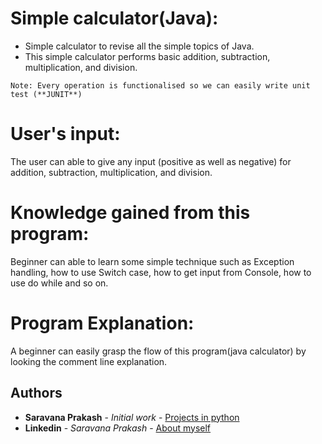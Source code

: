 # Simple calculator(Java):
  * Simple calculator to revise all the simple topics of Java.
  * This simple calculator performs basic addition, subtraction, multiplication, and division.
  ```
  Note: Every operation is functionalised so we can easily write unit test (**JUNIT**)
```
# User's input:
The user can able to give any input (positive as well as negative) for addition, subtraction, multiplication, and division.

# Knowledge gained from this program:
Beginner can able to learn some simple technique such as Exception handling, how to use Switch case, how to get input from Console, how to use do while and so on.

# Program Explanation:
A beginner can easily grasp the flow of this program(java calculator) by looking the comment line explanation.

## Authors

* **Saravana Prakash** - *Initial work* - [Projects in python](https://bitbucket.org/dashboard/overview)
* **Linkedin** - *Saravana Prakash* - [About myself](https://www.linkedin.com/in/saravana-prakash-j-116035124/)


